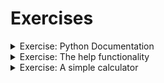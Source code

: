 # Exercises

<details>

<summary>Exercise: Python Documentation</summary>

Use a web browser to go to the [Python website](https://www.python.org). This page contains information about Python and links to Python-related pages, and it gives you the ability to search the Python documentation. For example, if you enter `print` in the search window, the first link that appears is the documentation of the `print` statement. At this point, not all of it will make sense to you, but it is good to know where it is.

</details>

<details>

<summary>Exercise: The help functionality</summary>

Start the Python interpreter and type `help()` to start the online help utility. Or you can type `help('print')` to get information about the `print` statement. If this example doesn't work, you may need to install additional Python documentation or set an environment variable; the details depend on your operating system and version of Python.

</details>

<details>

<summary>Exercise: A simple calculator</summary>

Start the Python interpreter and use it as a calculator. Python's syntax for math operations is almost the same as standard mathematical notation. For example, the symbols `+`, `-` and `/` denote addition, subtraction and division, as you would expect. The symbol for multiplication is `*`. If you run a 10 kilometres race in 43 minutes and 30 seconds, what is your average time per mile? What is your average speed in miles per hour? (Hint: there are 1.61 kilometres in a mile).

</details>
